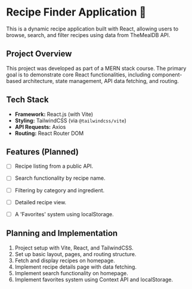 # Recipe Finder Application 🍳

This is a dynamic recipe application built with React, allowing users to browse, search, and filter recipes using data from TheMealDB API.

## Project Overview

This project was developed as part of a MERN stack course. The primary goal is to demonstrate core React functionalities, including component-based architecture, state management, API data fetching, and routing.

## Tech Stack

- **Framework:** React.js (with Vite)
- **Styling:** TailwindCSS (via `@tailwindcss/vite`)
- **API Requests:** Axios
- **Routing:** React Router DOM

## Features (Planned)

- [ ] Recipe listing from a public API.
- [ ] Search functionality by recipe name.
- [ ] Filtering by category and ingredient.
- [ ] Detailed recipe view.
- [ ] A 'Favorites' system using localStorage.


## Planning and Implementation

1. Project setup with Vite, React, and TailwindCSS.
2. Set up basic layout, pages, and routing structure.
3. Fetch and display recipes on homepage.
4. Implement recipe details page with data fetching.
5. Implement search functionality on homepage.
6. Implement favorites system using Context API and localStorage.